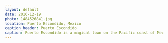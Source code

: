 ```yaml
---
layout: default
date: 2016-12-19
photo: 1484526841.jpg
location: Puerto Escondido, Mexico
caption_header: Puerto Escondido
caption: Puerto Escondido is a magical town on the Pacific coast of Mexico. I had the chance to stay there for a week, enjoyed a perfect sunset like this one every single night!
---
```

